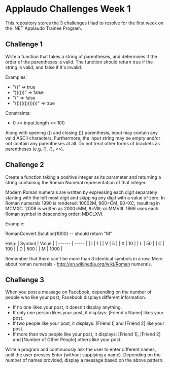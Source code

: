 # Applaudo Challenges Week 1
This repository stores the 3 challenges i had to resolve for the first week on the .NET Applaudo Trainee Program.

## Challenge 1
Write a function that takes a string of parentheses, and determines if the order of the parentheses
is valid. The function should return true if the string is valid, and false if it's invalid.

Examples:
- "()" => true
- ")(()))" => false
- "(" => false
- "(())((()())())" => true

Constraints:
- 0 <= input.length <= 100
 
Along with opening (() and closing ()) parenthesis, input may contain any valid ASCII characters.
Furthermore, the input string may be empty and/or not contain any parentheses at all. Do not
treat other forms of brackets as parentheses (e.g. [], {}, <>). 

## Challenge 2
Create a function taking a positive integer as its parameter and returning a string containing the
Roman Numeral representation of that integer.

Modern Roman numerals are written by expressing each digit separately starting with the left
most digit and skipping any digit with a value of zero. In Roman numerals 1990 is rendered:
10002M, 900=CM, 90=XC; resulting in MCMXC. 2008 is written as 2000=MM, 8=Vlll; or MMVIII.
1666 uses each Roman symbol in descending order: MDCLXVI.

Example:

RomanConvert.Solution(1000) -- should return "M"

Help:
| Symbol | Value |
| ------ | ----- |
| I | 1 |
| V | 5 |
| X | 10 |
| L | 50 |
| C | 100 |
| D | 500 |
| M | 1000 |

Remember that there can't be more than 3 identical symbols in a row.
More about roman numerals - http://en.wikipedia.org/wiki/Roman numerals.

## Challenge 3
When you post a message on Facebook, depending on the number of people who like your post,
Facebook displays different information.

- If no one likes your post, it doesn't display anything.
- If only one person likes your post, it displays: [Friend's Name] likes your post.
- If two people like your post, it displays: [Friend I] and [Friend 2] like your post.
- If more than two people like your post, it displays: [Friend 1], [Friend 2] and [Number of
  Other People] others like your post.

Write a program and continuously ask the user to enter different names, until the user presses
Enter (without supplying a name). Depending on the number of names provided, display a
message based on the above pattern.
